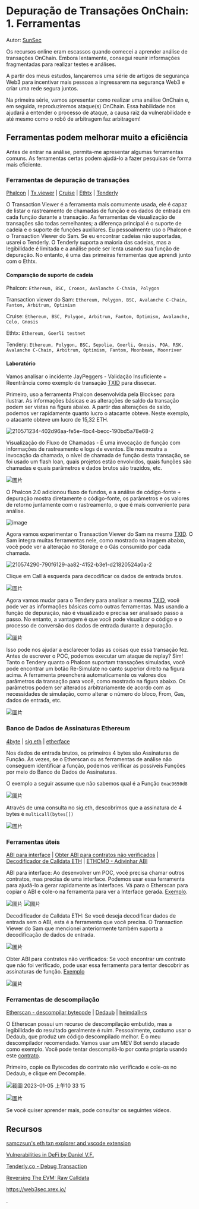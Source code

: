 # Depuração de Transações OnChain: 1. Ferramentas

Autor: [SunSec](https://twitter.com/1nf0s3cpt)

Os recursos online eram escassos quando comecei a aprender análise de transações OnChain. Embora lentamente, consegui reunir informações fragmentadas para realizar testes e análises.

A partir dos meus estudos, lançaremos uma série de artigos de segurança Web3 para incentivar mais pessoas a ingressarem na segurança Web3 e criar uma rede segura juntos.

Na primeira série, vamos apresentar como realizar uma análise OnChain e, em seguida, reproduziremos ataque(s) OnChain. Essa habilidade nos ajudará a entender o processo de ataque, a causa raiz da vulnerabilidade e até mesmo como o robô de arbitragem faz arbitragem!

## Ferramentas podem melhorar muito a eficiência
Antes de entrar na análise, permita-me apresentar algumas ferramentas comuns. As ferramentas certas podem ajudá-lo a fazer pesquisas de forma mais eficiente.

### Ferramentas de depuração de transações
[Phalcon](https://phalcon.blocksec.com/) | [Tx.viewer](https://tx.eth.samczsun.com/) | [Cruise](https://cruise.supremacy.team/) | [Ethtx](https://ethtx.info/) | [Tenderly](https://dashboard.tenderly.co/explorer)

O Transaction Viewer é a ferramenta mais comumente usada, ele é capaz de listar o rastreamento de chamadas de função e os dados de entrada em cada função durante a transação. As ferramentas de visualização de transações são todas semelhantes; a diferença principal é o suporte de cadeia e o suporte de funções auxiliares. Eu pessoalmente uso o Phalcon e o Transaction Viewer do Sam. Se eu encontrar cadeias não suportadas, usarei o Tenderly. O Tenderly suporta a maioria das cadeias, mas a legibilidade é limitada e a análise pode ser lenta usando sua função de depuração. No entanto, é uma das primeiras ferramentas que aprendi junto com o Ethtx.

#### Comparação de suporte de cadeia

Phalcon: `Ethereum, BSC, Cronos, Avalanche C-Chain, Polygon`

Transaction viewer do Sam: `Ethereum, Polygon, BSC, Avalanche C-Chain, Fantom, Arbitrum, Optimism`

Cruise: `Ethereum, BSC, Polygon, Arbitrum, Fantom, Optimism, Avalanche, Celo, Gnosis`

Ethtx: `Ethereum, Goerli testnet`

Tendery: `Ethereum, Polygon, BSC, Sepolia, Goerli, Gnosis, POA, RSK, Avalanche C-Chain, Arbitrum, Optimism, Fantom, Moonbeam, Moonriver`

#### Laboratório
Vamos analisar o incidente JayPeggers - Validação Insuficiente + Reentrância como exemplo de transação [TXID](https://phalcon.blocksec.com/tx/eth/0xd4fafa1261f6e4f9c8543228a67caf9d02811e4ad3058a2714323964a8db61f6) para dissecar.

Primeiro, uso a ferramenta Phalcon desenvolvida pela Blocksec para ilustrar. As informações básicas e as alterações de saldo da transação podem ser vistas na figura abaixo. A partir das alterações de saldo, podemos ver rapidamente quanto lucro o atacante obteve. Neste exemplo, o atacante obteve um lucro de 15,32 ETH.

![210571234-402d96aa-fe5e-4bc4-becc-190bd5a78e68-2](https://user-images.githubusercontent.com/107249780/210686382-cc02cc6a-b8ec-4cb7-ac19-402cd8ff86f6.png)

Visualização do Fluxo de Chamadas - É uma invocação de função com informações de rastreamento e logs de eventos. Ele nos mostra a invocação da chamada, o nível de chamada de função desta transação, se foi usado um flash loan, quais projetos estão envolvidos, quais funções são chamadas e quais parâmetros e dados brutos são trazidos, etc.

![圖片](https://user-images.githubusercontent.com/52526645/210572053-eafdf62a-7ebe-4caa-a905-045e792add2b.png)

O Phalcon 2.0 adicionou fluxo de fundos, e a análise de código-fonte + depuração mostra diretamente o código-fonte, os parâmetros e os valores de retorno juntamente com o rastreamento, o que é mais conveniente para análise.

![image](https://user-images.githubusercontent.com/107249780/210821062-d1da8d1a-9615-4f1f-838d-34f27b9c3f41.png)

Agora vamos experimentar o Transaction Viewer do Sam na mesma [TXID](https://tx.eth.samczsun.com/ethereum/0xd4fafa1261f6e4f9c8543228a67caf9d02811e4ad3058a2714323964a8db61f6). O Sam integra muitas ferramentas nele, como mostrado na imagem abaixo, você pode ver a alteração no Storage e o Gás consumido por cada chamada.

![210574290-790f6129-aa82-4152-b3e1-d21820524a0a-2](https://user-images.githubusercontent.com/107249780/210686653-f964a682-d2a7-4b49-bafc-c9a2b0fa2c55.png)

Clique em Call à esquerda para decodificar os dados de entrada brutos.

![圖片](https://user-images.githubusercontent.com/52526645/210575619-89c8e8de-e2f9-4243-9646-0661b9483913.png)

Agora vamos mudar para o Tendery para analisar a mesma [TXID](https://dashboard.tenderly.co/tx/mainnet/0xd4fafa1261f6e4f9c8543228a67caf9d02811e4ad3058a2714323964a8db61f6), você pode ver as informações básicas como outras ferramentas. Mas usando a função de depuração, não é visualizado e precisa ser analisado passo a passo. No entanto, a vantagem é que você pode visualizar o código e o processo de conversão dos dados de entrada durante a depuração.

![圖片](https://user-images.githubusercontent.com/52526645/210577802-c455545c-80d7-4f35-974a-dadbe59c626e.png)

Isso pode nos ajudar a esclarecer todas as coisas que essa transação fez. Antes de escrever o POC, podemos executar um ataque de replay? Sim! Tanto o Tendery quanto o Phalcon suportam transações simuladas, você pode encontrar um botão Re-Simulate no canto superior direito na figura acima. A ferramenta preencherá automaticamente os valores dos parâmetros da transação para você, como mostrado na figura abaixo. Os parâmetros podem ser alterados arbitrariamente de acordo com as necessidades de simulação, como alterar o número do bloco, From, Gas, dados de entrada, etc.

![圖片](https://user-images.githubusercontent.com/52526645/210580340-f2abf864-e540-4881-8482-f28030e5e35b.png)

### Banco de Dados de Assinaturas Ethereum

[4byte](https://www.4byte.directory/) | [sig.eth](https://sig.eth.samczsun.com/) | [etherface](https://www.etherface.io/hash)

Nos dados de entrada brutos, os primeiros 4 bytes são Assinaturas de Função. Às vezes, se o Etherscan ou as ferramentas de análise não conseguem identificar a função, podemos verificar as possíveis Funções por meio do Banco de Dados de Assinaturas.

O exemplo a seguir assume que não sabemos qual é a Função `0xac9650d8`

![圖片](https://user-images.githubusercontent.com/52526645/210582149-61a6d973-b458-432f-b586-250c94c3ae24.png)

Através de uma consulta no sig.eth, descobrimos que a assinatura de 4 bytes é `multicall(bytes[])`

![圖片](https://user-images.githubusercontent.com/52526645/210583416-c31bbe07-fa03-4701-880d-0ae485b171f7.png)

### Ferramentas úteis

[ABI para interface](https://gnidan.github.io/abi-to-sol/) | [Obter ABI para contratos não verificados](https://abi.w1nt3r.xyz/) | [Decodificador de Calldata ETH](https://apoorvlathey.com/eth-calldata-decoder/) | [ETHCMD - Adivinhar ABI](https://www.ethcmd.com/)

ABI para interface: Ao desenvolver um POC, você precisa chamar outros contratos, mas precisa de uma interface. Podemos usar essa ferramenta para ajudá-lo a gerar rapidamente as interfaces. Vá para o Etherscan para copiar o ABI e cole-o na ferramenta para ver a Interface gerada. [Exemplo](https://etherscan.io/address/0xb3da8d6da3ede239ccbf576ca0eaa74d86f0e9d3#code).

![圖片](https://user-images.githubusercontent.com/52526645/210587442-e7853d8b-0613-426e-8a27-d70c80e2a42d.png)
![圖片](https://user-images.githubusercontent.com/52526645/210587682-5fb07a01-2b21-41fa-9ed5-e7f45baa0b3e.png)

Decodificador de Calldata ETH: Se você deseja decodificar dados de entrada sem o ABI, esta é a ferramenta que você precisa. O Transaction Viewer do Sam que mencionei anteriormente também suporta a decodificação de dados de entrada.

![圖片](https://user-images.githubusercontent.com/52526645/210585761-efd8b6f1-b901-485f-ae66-efaf9c84869c.png)

Obter ABI para contratos não verificados: Se você encontrar um contrato que não foi verificado, pode usar essa ferramenta para tentar descobrir as assinaturas de função. [Exemplo](https://abi.w1nt3r.xyz/mainnet/0xaE9C73fd0Fd237c1c6f66FE009d24ce969e98704)

![圖片](https://user-images.githubusercontent.com/52526645/210588945-701b0e22-7390-4539-9d2f-e13479b52824.png)

### Ferramentas de descompilação
[Etherscan - descompilar bytecode](https://etherscan.io/address/0xaE9C73fd0Fd237c1c6f66FE009d24ce969e98704#code) | [Dedaub](https://library.dedaub.com/decompile) | [heimdall-rs](https://github.com/Jon-Becker/heimdall-rs)

O Etherscan possui um recurso de descompilação embutido, mas a legibilidade do resultado geralmente é ruim. Pessoalmente, costumo usar o Dedaub, que produz um código descompilado melhor. É o meu descompilador recomendado. Vamos usar um MEV Bot sendo atacado como exemplo. Você pode tentar descompilá-lo por conta própria usando este [contrato](https://twitter.com/1nf0s3cpt/status/1577594615104172033).

Primeiro, copie os Bytecodes do contrato não verificado e cole-os no Dedaub, e clique em Decompile.

![截圖 2023-01-05 上午10 33 15](https://user-images.githubusercontent.com/107249780/210688395-927c6126-b6c1-4c6d-a0c7-a3fea3db9cdb.png)

![圖片](https://user-images.githubusercontent.com/52526645/210591478-6fa928f3-455d-42b5-a1ac-6694f97386c2.png)

Se você quiser aprender mais, pode consultar os seguintes vídeos.

## Recursos
[samczsun's eth txn explorer and vscode extension](https://www.youtube.com/watch?v=HXgu239mPBc)

[Vulnerabilities in DeFi by Daniel V.F.](https://www.youtube.com/watch?v=9fcOffCg2ig)

[Tenderly.co - Debug Transaction](https://www.youtube.com/watch?v=90GN9Ut8LhU)

[Reversing The EVM: Raw Calldata](https://degatchi.com/articles/reading-raw-evm-calldata)

https://web3sec.xrex.io/

.

